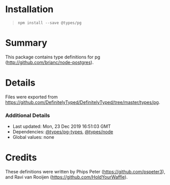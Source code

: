 # Installation
> `npm install --save @types/pg`

# Summary
This package contains type definitions for pg (http://github.com/brianc/node-postgres).

# Details
Files were exported from https://github.com/DefinitelyTyped/DefinitelyTyped/tree/master/types/pg.

### Additional Details
 * Last updated: Mon, 23 Dec 2019 16:51:03 GMT
 * Dependencies: [@types/pg-types](https://npmjs.com/package/@types/pg-types), [@types/node](https://npmjs.com/package/@types/node)
 * Global values: none

# Credits
These definitions were written by Phips Peter (https://github.com/pspeter3), and Ravi van Rooijen (https://github.com/HoldYourWaffle).
